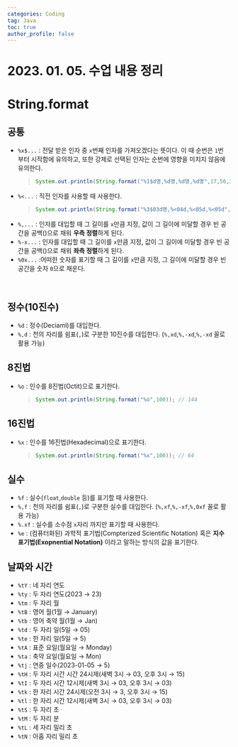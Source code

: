 ```yaml
---
categories: Coding	
tag: Java
toc: true
author_profile: false
---
```


# 2023. 01. 05. 수업 내용 정리

# String.format

## 공통
* `%x$...` : 전달 받은 인자 중 `x`번째 인자를 가져오겠다는 뜻이다. 이 때 순번은 `1`번 부터 시작함에 유의하고, 또한 강제로 선택된 인자는 순번에 영향을 미치지 않음에 유의한다.
   >```java
   >System.out.println(String.format("%1$d명,%d명,%d명,%d명",17,56,3,91)); // 17 17 56 3
   >```
* `%<...` : 직전 인자를 사용할 때 사용한다.
  >```java
  > System.out.println(String.format("%3$03d명,%<04d,%<05d,%<05d",17,3,115,1955)); // < 직전에 썼던 인자($) 003 0003 00003
  >```
* `%,...` : 인자를 대입할 때 그 길이를 `x`만큼 지정, 값이 그 길이에 미달할 경우 빈 공간을 공백()으로 채워 **우측 정렬**하게 된다.
* `%-x...` : 인자를 대입할 때 그 길이를 `x`만큼 지정, 값이 그 길이에 미달할 경우 빈 공간을 공백()으로 채워 **좌측 정렬**하게 된다.
* `%0x...` :어떠한 숫자를 표기할 때 그 길이를 `x`만큼 지정, 그 길이에 미달할 경우 빈 공간을 숫자 `0`으로 채운다.

<br>

## 정수(10진수)
* `%d` : 정수(Deciaml)를 대입한다.
* `%,d` : 천의 자리를 쉼표(`,`)로 구분한 10진수를 대입한다. (`%,xd`,`%,-xd`,`%,-xd` 꼴로 활용 가능)

 

## 8진법
* `%o` : 인수를 8진법(Octit)으로 표기한다.
   >```java
   >System.out.println(String.format("%o",100)); // 144
   >```


## 16진법
* `%x` : 인수를 16진법(Hexadecimal)으로 표기한다. 
   >```java
   >System.out.println(String.format("%x",100)); // 64
   >```

## 실수
* `%f` : 실수(`float`,`double` 등)를 표기할 때 사용한다.
* `%,f` : 천의 자리를 쉼표(`,`)로 구분한 실수를 대입한다. (`%,xf`,`%,-xf`,`%,0xf` 꼴로 활용 가능)
* `%.xf` : 실수를 소수점 `x`자리 까지만 표기할 때 사용한다. 
* `%e` : (컴퓨터화된) 과학적 표기법(Compterized Scientific Notation) 혹은 **지수 표기법(Exopnential Notation)** 이라고 말하는 방식의 값을 표기한다.


## 날짜와 시간
* `%tY` : 네 자리 연도
* `%ty` : 두 자리 연도(2023 → 23)
* `%tm` : 두 자리 월
* `%tB` : 영어 월(1월 → January)
* `%tb` : 영어 축약 월(1월 → Jan)
* `%td` : 두 자리 일(5일 → 05)
* `%te` : 한 자리 일(5일 → 5)
* `%tA` : 표준 요일(월요일 → Monday)
* `%ta` : 축약 요일(월요일 → Mon)
* `%tj` : 연중 일수(2023-01-05 → 5)
* `%tH` : 두 자리 시간 시간 24시제(새벽 3시 → 03, 오후 3시 → 15)
* `%tI` : 두 자리 시간 12시제(새벽 3시 → 03, 오후 3시 → 03)
* `%tk` : 한 자리 시간 24시제(오전 3시 → 3, 오후 3시 → 15)
* `%tl` : 한 자리 시간 12시제(새벽 3시 → 03, 오후 3시 → 03)
* `%tS` : 두 자리 초 
* `%tM` : 두 자리 분
* `%tL` : 세 자리 밀리 초
* `%tN` : 아홉 자리 밀리 초 
